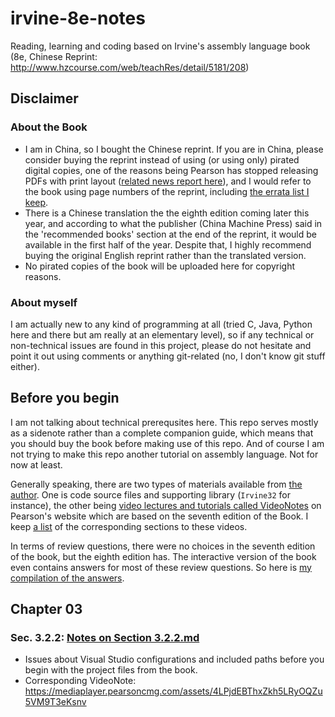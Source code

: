 # irvine-8e-notes
Reading, learning and coding based on Irvine's assembly language book (8e, Chinese Reprint: http://www.hzcourse.com/web/teachRes/detail/5181/208)

## Disclaimer

### About the Book

* I am in China, so I bought the Chinese reprint. If you are in China, please consider buying the reprint instead of using (or using only) pirated digital copies, one of the reasons being Pearson has stopped releasing PDFs with print layout ([related news report here](https://www.usnews.com/news/education-news/articles/2019-07-15/textbook-giant-pearson-makes-major-shift-away-from-print-to-digital)), and I would refer to the book using page numbers of the reprint, including [the errata list I keep](Errata.md).
* There is a Chinese translation the the eighth edition coming later this year, and according to what the publisher (China Machine Press) said in the 'recommended books' section at the end of the reprint, it would be available in the first half of the year. Despite that, I highly recommend buying the original English reprint rather than the translated version.
* No pirated copies of the book will be uploaded here for copyright reasons.

### About myself

I am actually new to any kind of programming at all (tried C, Java, Python here and there but am really at an elementary level), so if any technical or non-technical issues are found in this project, please do not hesitate and point it out using comments or anything git-related (no, I don't know git stuff either).

## Before you begin

I am not talking about technical prerequsites here. This repo serves mostly as a sidenote rather than a complete companion guide, which means that you should buy the book before making use of this repo. And of course I am not trying to make this repo another tutorial on assembly language. Not for now at least.

Generally speaking, there are two types of materials available from [the author](http://asmirvine.com/). One is code source files and supporting library (`Irvine32` for instance), the other being [video lectures and tutorials called VideoNotes](https://media.pearsoncmg.com/ph/esm/ecs_irvine_x86_8/cw/#videonotes) on Pearson's website which are based on the seventh edition of the Book. I keep [a list](VideoNote%20to%20Sections.md) of the corresponding sections to these videos.

In terms of review questions, there were no choices in the seventh edition of the book, but the eighth edition has. The interactive version of the book even contains answers for most of these review questions. So here is [my compilation of the answers](Answers%20to%20Review%20Questions.md).

## Chapter 03

### Sec. 3.2.2: [Notes on Section 3.2.2.md](Notes%20on%20Section%203.2.2.md)

  * Issues about Visual Studio configurations and included paths before you begin with the project files from the book.
  * Corresponding VideoNote: https://mediaplayer.pearsoncmg.com/assets/4LPjdEBThxZkh5LRyOQZu5VM9T3eKsnv
